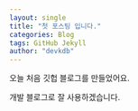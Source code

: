 ```yaml
---
layout: single
title: "첫 포스팅 입니다."
categories: Blog
tags: GitHub Jekyll
author: "devkdb"
---
```

오늘 처음 깃헙 블로그를 만들었어요.

개발 블로그로 잘 사용하겠습니다.

